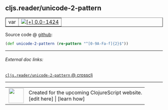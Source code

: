 ## cljs.reader/unicode-2-pattern



 <table border="1">
<tr>
<td>var</td>
<td><a href="https://github.com/cljsinfo/cljs-api-docs/tree/0.0-1424"><img valign="middle" alt="[+] 0.0-1424" title="Added in 0.0-1424" src="https://img.shields.io/badge/+-0.0--1424-lightgrey.svg"></a> </td>
</tr>
</table>









Source code @ [github](https://github.com/clojure/clojurescript/blob/r2644/src/cljs/cljs/reader.cljs#L181):

```clj
(def unicode-2-pattern (re-pattern "^[0-9A-Fa-f]{2}$"))
```

<!--
Repo - tag - source tree - lines:

 <pre>
clojurescript @ r2644
└── src
    └── cljs
        └── cljs
            └── <ins>[reader.cljs:181](https://github.com/clojure/clojurescript/blob/r2644/src/cljs/cljs/reader.cljs#L181)</ins>
</pre>

-->

---



###### External doc links:

[`cljs.reader/unicode-2-pattern` @ crossclj](http://crossclj.info/fun/cljs.reader.cljs/unicode-2-pattern.html)<br>

---

 <table>
<tr><td>
<img valign="middle" align="right" width="48px" src="http://i.imgur.com/Hi20huC.png">
</td><td>
Created for the upcoming ClojureScript website.<br>
[edit here] | [learn how]
</td></tr></table>

[edit here]:https://github.com/cljsinfo/cljs-api-docs/blob/master/cljsdoc/cljs.reader/unicode-2-pattern.cljsdoc
[learn how]:https://github.com/cljsinfo/cljs-api-docs/wiki/cljsdoc-files

<!--

This information was too distracting to show to readers, but I'll leave it
commented here since it is helpful to:

- pretty-print the data used to generate this document
- and show how to retrieve that data



The API data for this symbol:

```clj
{:ns "cljs.reader",
 :name "unicode-2-pattern",
 :type "var",
 :source {:code "(def unicode-2-pattern (re-pattern \"^[0-9A-Fa-f]{2}$\"))",
          :title "Source code",
          :repo "clojurescript",
          :tag "r2644",
          :filename "src/cljs/cljs/reader.cljs",
          :lines [181]},
 :full-name "cljs.reader/unicode-2-pattern",
 :full-name-encode "cljs.reader/unicode-2-pattern",
 :history [["+" "0.0-1424"]]}

```

Retrieve the API data for this symbol:

```clj
;; from Clojure REPL
(require '[clojure.edn :as edn])
(-> (slurp "https://raw.githubusercontent.com/cljsinfo/cljs-api-docs/catalog/cljs-api.edn")
    (edn/read-string)
    (get-in [:symbols "cljs.reader/unicode-2-pattern"]))
```

-->
